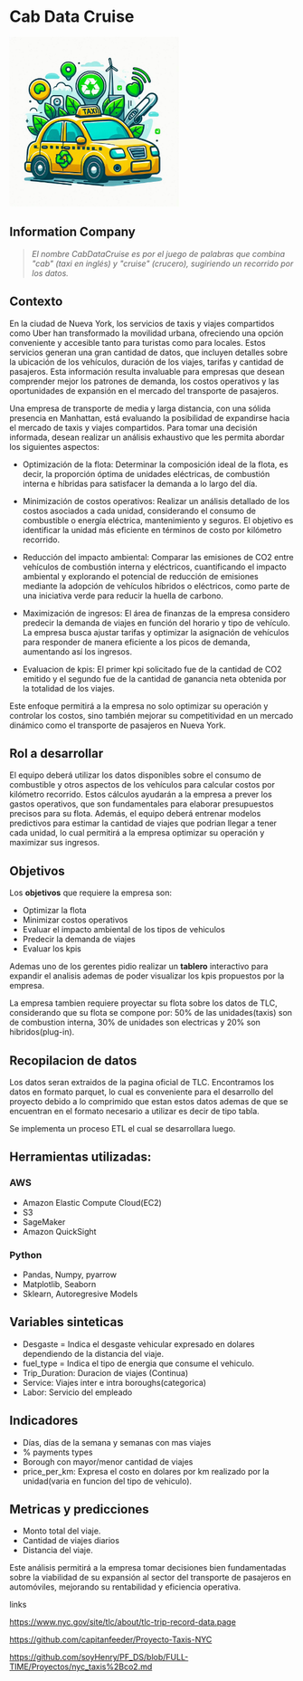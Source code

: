 # Cab Data Cruise

<img src="images/logo_taxi.jpg" width="300" height="300">

## Information Company
>*El nombre CabDataCruise es por el juego de palabras que combina "cab" (taxi en inglés) y "cruise" (crucero), sugiriendo un recorrido por los datos.*

## Contexto
En la ciudad de Nueva York, los servicios de taxis y viajes compartidos como Uber han transformado la movilidad urbana, ofreciendo una opción conveniente y accesible tanto para turistas como para locales. Estos servicios generan una gran cantidad de datos, que incluyen detalles sobre la ubicación de los vehículos, duración de los viajes, tarifas y cantidad de pasajeros. Esta información resulta invaluable para empresas que desean comprender mejor los patrones de demanda, los costos operativos y las oportunidades de expansión en el mercado del transporte de pasajeros.

Una empresa de transporte de media y larga distancia, con una sólida presencia en Manhattan, está evaluando la posibilidad de expandirse hacia el mercado de taxis y viajes compartidos. Para tomar una decisión informada, desean realizar un análisis exhaustivo que les permita abordar los siguientes aspectos:

- Optimización de la flota: Determinar la composición ideal de la flota, es decir, la proporción óptima de unidades eléctricas, de combustión interna e híbridas para satisfacer la demanda a lo largo del día.

- Minimización de costos operativos: Realizar un análisis detallado de los costos asociados a cada unidad, considerando el consumo de combustible o energía eléctrica, mantenimiento y seguros. El objetivo es identificar la unidad más eficiente en términos de costo por kilómetro recorrido.

- Reducción del impacto ambiental: Comparar las emisiones de CO2 entre vehículos de combustión interna y eléctricos, cuantificando el impacto ambiental y explorando el potencial de reducción de emisiones mediante la adopción de vehículos híbridos o eléctricos, como parte de una iniciativa verde para reducir la huella de carbono.

- Maximización de ingresos: El área de finanzas de la empresa considero predecir la demanda de viajes en función del horario y tipo de vehículo. La empresa busca ajustar tarifas y optimizar la asignación de vehículos para responder de manera eficiente a los picos de demanda, aumentando así los ingresos.

- Evaluacion de kpis: El primer kpi solicitado fue de la cantidad de CO2 emitido y el segundo fue de la cantidad de ganancia neta obtenida por la totalidad de los viajes.

Este enfoque permitirá a la empresa no solo optimizar su operación y controlar los costos, sino también mejorar su competitividad en un mercado dinámico como el transporte de pasajeros en Nueva York.

## Rol a desarrollar
El equipo deberá utilizar los datos disponibles sobre el consumo de combustible y otros aspectos de los vehículos para calcular costos por kilómetro recorrido. Estos cálculos ayudarán a la empresa a prever los gastos operativos, que son fundamentales para elaborar presupuestos precisos para su flota. Además, el equipo deberá entrenar modelos predictivos para estimar la cantidad de viajes que podrian llegar a tener cada unidad, lo cual permitirá a la empresa optimizar su operación y maximizar sus ingresos.


## Objetivos

Los **objetivos** que requiere la empresa son:

- Optimizar la flota
- Minimizar costos operativos
- Evaluar el impacto ambiental de los tipos de vehiculos
- Predecir la demanda de viajes
- Evaluar los kpis


Ademas uno de los gerentes pidio realizar un **tablero** interactivo para expandir el analisis ademas de poder visualizar los kpis propuestos por la empresa.

La empresa tambien requiere proyectar su flota sobre los datos de TLC, considerando que su flota se compone por:
50% de las unidades(taxis) son de combustion interna, 30% de unidades son electricas y 20% son hibridos(plug-in).

## Recopilacion de datos

Los datos seran extraidos de la pagina oficial de TLC. 
Encontramos los datos en formato parquet, lo cual es conveniente para el desarrollo del proyecto debido a lo comprimido que estan estos datos ademas de que se encuentran en el formato necesario a utilizar es decir de tipo tabla.

Se implementa un proceso ETL el cual se desarrollara luego.

## Herramientas utilizadas:

### AWS

- Amazon Elastic Compute Cloud(EC2)
- S3
- SageMaker
- Amazon QuickSight

### Python

- Pandas, Numpy, pyarrow
- Matplotlib, Seaborn
- Sklearn, Autoregresive Models


## Variables sinteticas

- Desgaste = Indica el desgaste vehicular expresado en dolares dependiendo de la distancia del viaje.
- fuel_type = Indica el tipo de energia que consume el vehiculo.
- Trip_Duration: Duracion de viajes (Continua)
- Service: Viajes inter e intra boroughs(categorica)
- Labor: Servicio del empleado


## Indicadores

- Días, días de la semana y semanas con mas viajes
- % payments types
- Borough con mayor/menor cantidad de viajes
- price_per_km: Expresa el costo en dolares por km realizado por la unidad(varia en funcion del tipo de vehiculo).

## Metricas y predicciones

- Monto total del viaje.
- Cantidad de viajes diarios
- Distancia del viaje.




Este análisis permitirá a la empresa tomar decisiones bien fundamentadas sobre la viabilidad de su expansión al sector del transporte de pasajeros en automóviles, mejorando su rentabilidad y eficiencia operativa.



links

https://www.nyc.gov/site/tlc/about/tlc-trip-record-data.page

https://github.com/capitanfeeder/Proyecto-Taxis-NYC

https://github.com/soyHenry/PF_DS/blob/FULL-TIME/Proyectos/nyc_taxis%2Bco2.md